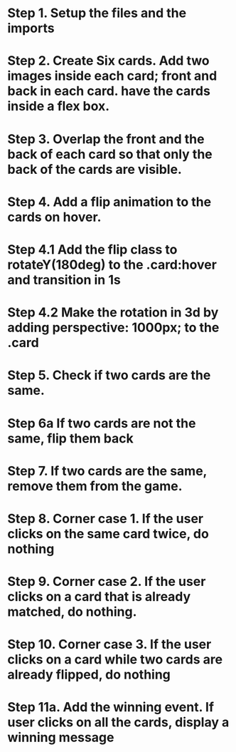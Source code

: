 # Step 1. Setup the files and the imports
# Step 2. Create Six cards. Add two images inside each card; front and back in each card. have the cards inside a flex box.
# Step 3. Overlap the front and the back of each card so that only the back of the cards are visible.
# Step 4. Add a flip animation to the cards on hover.
# Step 4.1 Add the flip class to rotateY(180deg) to the .card:hover and transition in 1s
# Step 4.2 Make the rotation in 3d by adding perspective: 1000px; to the .card
# Step 5. Check if two cards are the same.
# Step 6a If two cards are not the same, flip them back
# Step 7. If two cards are the same, remove them from the game.
# Step 8. Corner case 1. If the user clicks on the same card twice, do nothing
# Step 9. Corner case 2. If the user clicks on a card that is already matched, do nothing.
# Step 10. Corner case 3. If the user clicks on a card while two cards are already flipped, do nothing
# Step 11a. Add the winning event. If user clicks on all the cards, display a winning message